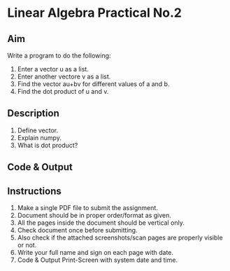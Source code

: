 # Linear Algebra Practical No.2

## Aim
Write a program to do the following:
1. Enter a vector u as a list.
2. Enter another vectore v as a list.
3. Find the vector au+bv for different values of a and b.
4. Find the dot product of u and v.

## Description
1. Define vector.
2. Explain numpy.
3. What is dot product?

## Code & Output

## Instructions
1. Make a single PDF file to submit the assignment.
2. Document should be in proper order/format as given.
3. All the pages inside the document should be vertical only.
4. Check document once before submitting.
5. Also check if the attached screenshots/scan pages are properly visible or not.
6. Write your full name and sign on each page with date.
7. Code & Output Print-Screen with system date and time.